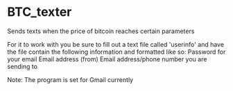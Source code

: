 # BTC_texter
Sends texts when the price of bitcoin reaches certain parameters

For it to work with you be sure to fill out a text file called 'userinfo' and have the file contain the following information and formatted like so:
Password for your email
Email address (from)
Email address/phone number you are sending to

Note: The program is set for Gmail currently

